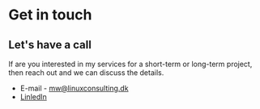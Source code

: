 # Get in touch

## Let's have a call
If are you interested in my services for a short-term or long-term project, then reach out and we can discuss the details.

- E-mail - mw@linuxconsulting.dk
- [LinledIn](https://www.linkedin.com/in/mogenswinther/)